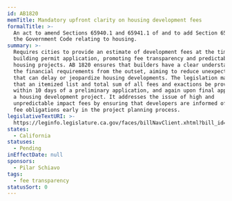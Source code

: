 ```yaml
---
id: AB1820
memTitle: Mandatory upfront clarity on housing development fees
formalTitle: >-
  An act to amend Sections 65940.1 and 65941.1 of and to add Section 65943.1 to
  the Government Code relating to housing.
summary: >-
  Requires cities to provide an estimate of development fees at the time of
  building permit application, promoting fee transparency and predictability for
  housing projects. AB 1820 ensures that builders have a clear understanding of
  the financial requirements from the outset, aiming to reduce unexpected costs
  that can delay or jeopardize housing developments. The legislation mandates
  that an itemized list and total sum of all fees and exactions be provided
  within 10 days of a preliminary application, and again upon final approval of
  a housing development project. It addresses the issue of high and
  unpredictable impact fees by ensuring that developers are informed of their
  fee obligations early in the project planning process.
legislativeTextURI: >-
  https://leginfo.legislature.ca.gov/faces/billNavClient.xhtml?bill_id=202320240AB1820
states:
  - California
statuses:
  - Pending
inEffectDate: null
sponsors:
  - Pilar Schiavo
tags:
  - fee transparency
statusSort: 0
---
```

